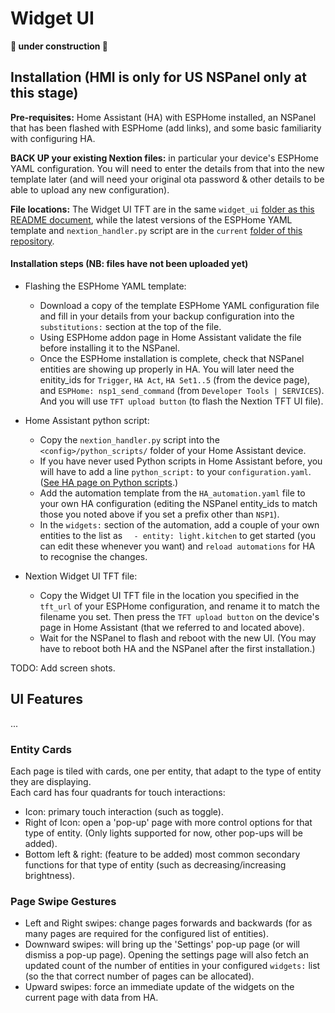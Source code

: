 # Widget UI

**🚧 under construction 🚧**

## Installation (HMI is only for US NSPanel only at this stage)
**Pre-requisites:**  Home Assistant (HA) with ESPHome installed, an NSPanel that has been flashed with ESPHome (add links), and some basic familiarity with configuring HA.

**BACK UP your existing Nextion files:** in particular your device's ESPHome YAML configuration.  You will need to enter the details from that into the new template later (and will need your original ota password & other details to be able to upload any new configuration).

**File locations:** The Widget UI TFT are in the same `widget_ui` [folder as this README document](/widget_ui), while the latest versions of the ESPHome YAML template and `nextion_handler.py` script are in the `current` [folder of this repository](/current).


#### Installation steps (NB: files have not been uploaded yet)

* Flashing the ESPHome YAML template:
  * Download a copy of the template ESPHome YAML configuration file and fill in your details from your backup configuration into the `substitutions:` section at the top of the file.
  * Using ESPHome addon page in Home Assistant validate the file before installing it to the NSPanel.
  * Once the ESPHome installation is complete, check that NSPanel entities are showing up properly in HA.  You will later need the enitity_ids for `Trigger`, `HA Act`, `HA Set1..5` (from the device page), and `ESPHome: nsp1_send_command` (from `Developer Tools | SERVICES`).  And you will use  `TFT upload button` (to flash the Nextion TFT UI file).

* Home Assistant python script:
  * Copy the `nextion_handler.py` script into the ```<config>/python_scripts/``` folder of your Home Assistant device.
  * If you have never used Python scripts in Home Assistant before, you will have to add a line ```python_script:``` to your ```configuration.yaml```.  ([See HA page on Python scripts](https://www.home-assistant.io/integrations/python_script/).)
  * Add the automation template from the `HA_automation.yaml` file to your own HA configuration (editing the NSPanel entity_ids to match those you noted above if you set a prefix other than `NSP1`).
  * In the `widgets:` section of the automation, add a couple of your own entities to the list as `  - entity: light.kitchen` to get started (you can edit these whenever you want) and `reload automations` for HA to recognise the changes.

* Nextion Widget UI TFT file:
  * Copy the Widget UI TFT file in the location you specified in the `tft_url` of your ESPHome configuration, and rename it to match the filename you set.  Then press the ```TFT upload button``` on the device's page in Home Assistant (that we referred to and located above).
  * Wait for the NSPanel to flash and reboot with the new UI.  (You may have to reboot both HA and the NSPanel after the first installation.)

TODO: Add screen shots.


## UI Features
...
### Entity Cards
Each page is tiled with cards, one per entity, that adapt to the type of entity they are displaying.  
Each card has four quadrants for touch interactions:
* Icon: primary touch interaction (such as toggle).
* Right of Icon: open a 'pop-up' page with more control options for that type of entity.  (Only lights supported for now, other pop-ups will be added).
* Bottom left & right: (feature to be added) most common secondary functions for that type of entity (such as decreasing/increasing brightness).

### Page Swipe Gestures
* Left and Right swipes: change pages forwards and backwards (for as many pages are required for the configured list of entities).
* Downward swipes: will bring up the 'Settings' pop-up page (or will dismiss a pop-up page).  Opening the settings page will also fetch an updated count of the number of entities in your configured `widgets:` list (so the that correct number of pages can be allocated).
* Upward swipes: force an immediate update of the widgets on the current page with data from HA.

